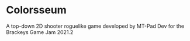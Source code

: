 # Colorsseum

 A top-down 2D shooter roguelike game developed by MT-Pad Dev for the Brackeys Game Jam 2021.2


